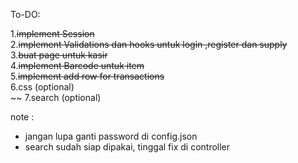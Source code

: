 To-DO: 

1.~~implement Session <br>~~
2.~~implement Validations dan hooks untuk login ,register dan supply <br>~~
3.~~buat page untuk kasir <br>~~
4.~~implement Barcode untuk item <br>~~
5.~~implement add row for transactions <br>~~
6.css (optional) <br>~~
7.search (optional) <br>


note : <br>
- jangan lupa ganti password di config.json <br>
- search sudah siap dipakai, tinggal fix di controller 